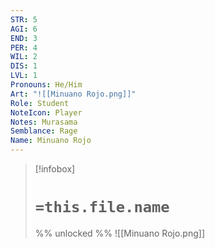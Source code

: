 ```yaml
---
STR: 5
AGI: 6
END: 3
PER: 4
WIL: 2
DIS: 1
LVL: 1
Pronouns: He/Him
Art: "![[Minuano Rojo.png]]"
Role: Student
NoteIcon: Player
Notes: Murasama
Semblance: Rage
Name: Minuano Rojo
---
```


> [!infobox]
> # `=this.file.name`
> %% unlocked %%
> ![[Minuano Rojo.png]]



